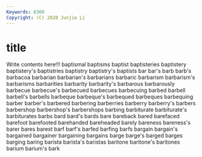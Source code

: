 ```yaml
---
Keywords: 6360
Copyright: (C) 2020 Junjie Li
---
```


# title

Write contents here!!!
baptismal 
baptisms 
baptist 
baptisteries 
baptistery 
baptistery's 
baptistries 
baptistry 
baptistry's 
baptists
bar 
bar's 
barb 
barb's 
barbacoa 
barbarian 
barbarian's 
barbarians 
barbaric 
barbarism
barbarism's 
barbarisms 
barbarities 
barbarity 
barbarity's 
barbarous 
barbarously 
barbecue 
barbecue's 
barbecued
barbecues 
barbecuing 
barbed 
barbell 
barbell's 
barbells 
barbeque 
barbeque's 
barbequed 
barbeques
barbequing 
barber 
barber's 
barbered 
barbering 
barberries 
barberry 
barberry's 
barbers 
barbershop
barbershop's 
barbershops 
barbing 
barbiturate 
barbiturate's 
barbiturates 
barbs 
bard 
bard's 
bards
bare 
bareback 
bared 
barefaced 
barefoot 
barefooted 
barehanded 
bareheaded 
barely 
bareness
bareness's 
barer 
bares 
barest 
barf 
barf's 
barfed 
barfing 
barfs 
bargain
bargain's 
bargained 
bargainer 
bargaining 
bargains 
barge 
barge's 
barged 
barges 
barging
baring 
barista 
barista's 
baristas 
baritone 
baritone's 
baritones 
barium 
barium's 
bark
